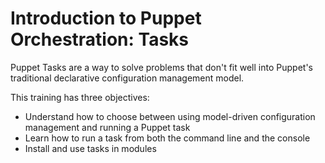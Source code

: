 # Introduction to Puppet Orchestration: Tasks
Puppet Tasks are a way to solve problems that don't fit well into Puppet's traditional declarative configuration management model.

This training has three objectives:

* Understand how to choose between using model-driven configuration management and running a Puppet task
* Learn how to run a task from both the command line and the console
* Install and use tasks in modules


